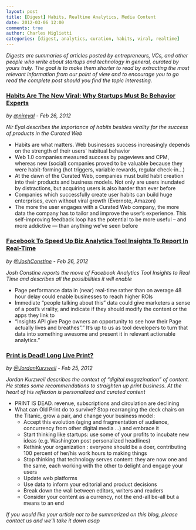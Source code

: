 ```yaml
---
layout: post
title: [Digest] Habits, Realtime Analytics, Media Content
date: 2012-03-06 12:00
comments: true
author: Charles Miglietti
categories: [digest, analytics, curation, habits, viral, realtime]
---
```


*Digests are summaries of articles posted by entrepreneurs, VCs, and
other people who write about startups and technology in general, curated
by yours truly. The goal is to make them shorter to read by extracting the most relevant
information from our point of view and to encourage you to go read the
complete post should you find the topic interesting.*

### [Habits Are The New Viral: Why Startups Must Be Behavior Experts](http://www.nirandfar.com/2012/02/habits-are-new-viral-why-startups-must.html "Source")
*by [@nireyal](https://twitter.com/#!/nireyal) - Feb 26, 2012*


*Nir Eyal describes the importance of habits besides virality for the
success of products in the Curated Web*

* Habits are what matters. Web businesses success increasingly depends on the strength of their users' habitual behavior 
* Web 1.0 companies measured success by pageviews and CPM, whereas new (social) companies proved  to be valuable because they were habit-forming (hot triggers, variable rewards, regular check-in...)
* At the dawn of the Curated Web, companies must build habit creation into their products and business models. Not only are users inundated by distractions, but acquiring users is also harder than ever before
* Companies which successfully create user habits can build huge enterprises, even without viral growth (Evernote, Amazon)
* The more the user engages with a Curated Web company, the more data the company has to tailor and improve the user&rsquo;s experience. This self-improving feedback loop has the potential to be more useful &ndash; and more addictive &mdash; than anything we&rsquo;ve seen before


### [Facebook To Speed Up Biz Analytics Tool Insights To Report In Real-Time](http://techcrunch.com/2012/02/26/facebook-insights-real-time/ "Source")
*by [@JoshConstine](https://twitter.com/#!/joshconstine) - Feb 26, 2012*


*Josh Constine reports the move of Facebook Analytics Tool Insights to
Real Time and describes all the possibilities it will enable*

* Page performance data in (near) real-time rather than on average 48 hour delay could enable businesses to reach higher ROIs
* Immediate &ldquo;people talking about this&rdquo; data could give marketers a sense of a post&rsquo;s virality, and indicate if they should modify the content or the apps they link to
* &ldquo;Insights API give Page owners an opportunity to see how their Page actually lives and breathes&rdquo;.&rdquo; It&rsquo;s up to us as tool developers to turn that data into something awesome and present it in relevant actionable analytics.&rdquo;


### [Print is Dead! Long Live Print?](http://techcrunch.com/2012/02/25/print-is-dead-long-live-print/ "Source")
*by [@JordanKurzweil](https://twitter.com/#!/jordankurzweil) - Feb 25, 2012*


*Jordan Kurzweil describes the context of &ldquo;digital magazination&rdquo; of content. He states some recommendations to straighten up print business. At the heart of his reflexion is personalized and curated content*

* PRINT IS DEAD. revenue, subscriptions and circulation are declining
* What can Old Print do to survive? Stop rearranging the deck chairs on the Titanic, grow a pair, and change your business model:
    * Accept this evolution (aging and fragmentation of audience, concurrency from other digital media ...) and embrace it
    * Start thinking like startups: use some of your profits to incubate new ideas (e.g. Washington post personalized headlines)
    * Rethink your organization : everyone should be a doer, contributing 100 percent of her/his work hours to making things
    * Stop thinking that technology serves content: they are now one and the same, each working with the other to delight and engage your users
    * Update web platforms
    * Use data to inform your editorial and product decisions 
    * Break down the wall between editors, writers and readers
    * Consider your content as a currency, not the end-all be-all but a means to an end



*If you would like your article not to be summarized on this blog,
please contact us and we'll take it down
asap*
